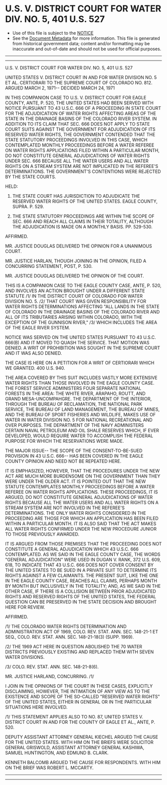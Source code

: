 ---
---

# U.S. V. DISTRICT COURT FOR WATER DIV. NO. 5, 401 U.S. 527

* Use of this file is subject to the [NOTICE](https://github.com/publicdocs/notice/blob/master/NOTICE)
* See the [Document Metadata](../../../) for more information.
  This file is generated from historical government data; content and/or formatting may be inaccurate and out-of-date and should not be used for official purposes.

----------
----------

U.S. V. DISTRICT COURT FOR WATER DIV. NO. 5, 401 U.S. 527

UNITED STATES V. DISTRICT COURT IN AND FOR WATER DIVISION NO. 5 ET AL. CERTIORARI TO THE SUPREME COURT OF COLORADO NO. 812.  ARGUED MARCH 2, 1971-- DECIDED MARCH 24, 1971

IN THIS COMPANION CASE TO U.S. V. DISTRICT COURT FOR EAGLE COUNTY, ANTE, P. 520, THE UNITED STATES HAD BEEN SERVED WITH NOTICE PURSUANT TO 43 U.S.C. 666 OF A PROCEEDING IN STATE COURT FOR THE ADJUDICATION OF WATER RIGHTS AFFECTING AREAS OF THE STATE IN THE DRAINAGE BASINS OF THE COLORADO RIVER SYSTEM.  IN ADDITION TO ITS CLAIM THAT SEC. 666 DOES NOT APPLY TO STATE COURT SUITS AGAINST THE GOVERNMENT FOR ADJUDICATION OF ITS RESERVED WATER RIGHTS, THE GOVERNMENT CONTENDED THAT THE STATE STATUTORY PROCEEDINGS INVOLVED IN THIS CASE, WHICH CONTEMPLATED MONTHLY PROCEEDINGS BEFORE A WATER REFEREE ON WATER RIGHTS APPLICATIONS FILED WITHIN A PARTICULAR MONTH, DO NOT CONSTITUTE GENERAL ADJUDICATIONS OF WATER RIGHTS UNDER SEC. 666 BECAUSE ALL THE WATER USERS AND ALL WATER RIGHTS ON A STREAM SYSTEM ARE NOT IMPLICATED IN THE REFEREE'S DETERMINATIONS.  THE GOVERNMENT'S CONTENTIONS WERE REJECTED BY THE STATE COURTS.

HELD:

1.  THE STATE COURT HAS JURISDICTION TO ADJUDICATE THE RESERVED WATER RIGHTS OF THE UNITED STATES.  EAGLE COUNTY, SUPRA.  P. 529.

2.  THE STATE STATUTORY PROCEEDINGS ARE WITHIN THE SCOPE OF SEC. 666 AND REACH ALL CLAIMS IN THEIR TOTALITY, ALTHOUGH THE ADJUDICATION IS MADE ON A MONTHLY BASIS.  PP. 529-530.

AFFIRMED.

MR. JUSTICE DOUGLAS DELIVERED THE OPINION FOR A UNANIMOUS COURT.

MR. JUSTICE HARLAN, THOUGH JOINING IN THE OPINION, FILED A CONCURRING STATEMENT, POST, P. 530.

MR. JUSTICE DOUGLAS DELIVERED THE OPINION OF THE COURT.

THIS IS A COMPANION CASE TO THE EAGLE COUNTY CASE, ANTE, P. 520, AND INVOLVES AN ACTION BROUGHT UNDER A DIFFERENT STATE STATUTE /1/  IN THE DISTRICT COURT OF COLORADO FOR WATER DIVISION NO. 5.  /2/  THAT COURT WAS GIVEN RESPONSIBILITY FOR WATER RIGHTS DETERMINATIONS AFFECTING "ALL LANDS IN THE STATE OF COLORADO IN THE DRAINAGE BASINS OF THE COLORADO RIVER AND ALL OF ITS TRIBUTARIES ARISING WITHIN COLORADO, WITH THE EXCEPTION OF THE GUNNISON RIVER,"  /3/  WHICH INCLUDES THE AREA OF THE EAGLE RIVER SYSTEM.

NOTICE WAS SERVED ON THE UNITED STATES PURSUANT TO 43 U.S.C. 666(B) AND IT MOVED TO QUASH THE SERVICE.  THAT MOTION WAS DENIED.  A WRIT OF PROHIBITION WAS SOUGHT IN THE SUPREME COURT AND IT WAS ALSO DENIED.

THE CASE IS HERE ON A PETITION FOR A WRIT OF CERTIORARI WHICH WE GRANTED.  400 U.S. 940.

THE AREA COVERED BY THIS SUIT INCLUDES VASTLY MORE EXTENSIVE WATER RIGHTS THAN THOSE INVOLVED IN THE EAGLE COUNTY CASE.  THE FOREST SERVICE ADMINISTERS FOUR SEPARATE NATIONAL FORESTS IN THE AREA:  THE WHITE RIVER, ARAPAHO, ROUTT, AND GRAND MESA-UNCOMPAHGRE.  THE DEPARTMENT OF THE INTERIOR, THROUGH THE BUREAU OF RECLAMATION, THE NATIONAL PARK SERVICE, THE BUREAU OF LAND MANAGEMENT, THE BUREAU OF MINES, AND THE BUREAU OF SPORT FISHERIES AND WILDLIFE, MAKES USE OF WATER IN WATER DIVISION NO. 5 FOR NATIONAL RECREATIONAL AND OVER PURPOSES.  THE DEPARTMENT OF THE NAVY ADMINISTERS CERTAIN NAVAL PETROLEUM AND OIL SHALE RESERVES WHICH, IF EVER DEVELOPED, WOULD REQUIRE WATER TO ACCOMPLISH THE FEDERAL PURPOSE FOR WHICH THE RESERVATIONS WERE MADE.

THE MAJOR ISSUE-- THE SCOPE OF THE CONSENT-TO-BE-SUED PROVISION IN 43 U.S.C. 666-- HAS BEEN COVERED IN THE EAGLE COUNTY OPINION AND NEED NOT BE REPEATED HERE.

IT IS EMPHASIZED, HOWEVER, THAT THE PROCEDURES UNDER THE NEW ACT ARE MUCH MORE BURDENSOME ON THE GOVERNMENT THAN THEY WERE UNDER THE OLDER ACT.  IT IS POINTED OUT THAT THE NEW STATUTE CONTEMPLATES MONTHLY PROCEEDINGS BEFORE A WATER REFEREE ON WATER RIGHTS APPLICATIONS.  THESE PROCEEDINGS, IT IS ARGUED, DO NOT CONSTITUTE GENERAL ADJUDICATIONS OF WATER RIGHTS BECAUSE ALL THE WATER USERS AND ALL WATER RIGHTS ON A STREAM SYSTEM ARE NOT INVOLVED IN THE REFEREE'S DETERMINATIONS.  THE ONLY WATER RIGHTS CONSIDERED IN THE PROCEEDING ARE THOSE FOR WHICH AN APPLICATION HAS BEEN FILED WITHIN A PARTICULAR MONTH.  IT IS ALSO SAID THAT THE ACT MAKES ALL WATER RIGHTS CONFIRMED UNDER THE NEW PROCEDURE JUNIOR TO THOSE PREVIOUSLY AWARDED.

IT IS ARGUED FROM THOSE PREMISES THAT THE PROCEEDING DOES NOT CONSTITUTE A GENERAL ADJUDICATION WHICH 43 U.S.C. 666 CONTEMPLATED.  AS WE SAID IN THE EAGLE COUNTY CASE, THE WORDS "GENERAL ADJUDICATION" WERE USED IN DUGAN V. RANK, 372 U.S. 609, 618, TO INDICATE THAT 43 U.S.C. 666 DOES NOT COVER CONSENT BY THE UNITED STATES TO BE SUED IN A PRIVATE SUIT TO DETERMINE ITS RIGHTS AGAINST A FEW CLAIMANTS.  THE PRESENT SUIT, LIKE THE ONE IN THE EAGLE COUNTY CASE, REACHES ALL CLAIMS, PERHAPS MONTH BY MONTH BUT INCLUSIVELY IN THE TOTALITY; AND, AS WE SAID IN THE OTHER CASE, IF THERE IS A COLLISION BETWEEN PRIOR ADJUDICATED RIGHTS AND RESERVED RIGHTS OF THE UNITED STATES, THE FEDERAL QUESTION CAN BE PRESERVED IN THE STATE DECISION AND BROUGHT HERE FOR REVIEW.

AFFIRMED.

/1/  THE COLORADO WATER RIGHTS DETERMINATION AND ADMINISTRATION ACT OF 1969, COLO. REV. STAT. ANN. SEC. 148-21-1 ET SEQ., COLO. REV. STAT. ANN. SEC. 148-21-18(3) (SUPP. 1969).

/2/  THE 1969 ACT HERE IN QUESTION ABOLISHED THE 70 WATER DISTRICTS PREVIOUSLY EXISTING AND REPLACED THEM WITH SEVEN WATER DIVISIONS.

/3/  COLO. REV. STAT. ANN. SEC. 148-21-8(6).

MR. JUSTICE HARLAND, CONCURRING.  /1/

I JOIN IN THE OPINIONS OF THE COURT IN THESE CASES, EXPLICITLY DISCLAIMING, HOWEVER, THE INTIMATION OF ANY VIEW AS TO THE EXISTENCE AND SCOPE OF THE SO-CALLED "RESERVED WATER RIGHTS" OF THE UNITED STATES, EITHER IN GENERAL OR IN THE PARTICULAR SITUATIONS HERE INVOLVED.

/1/  THIS STATEMENT APPLIES ALSO TO NO. 87, UNITED STATES V. DISTRICT COURT IN AND FOR THE COUNTY OF EAGLE ET AL., ANTE, P. 520.

DEPUTY ASSISTANT ATTORNEY GENERAL KIECHEL ARGUED THE CAUSE FOR THE UNITED STATES.  WITH HIM ON THE BRIEFS WERE SOLICITOR GENERAL GRISWOLD, ASSISTANT ATTORNEY GENERAL KASHIWA, SAMUEL HUNTINGTON, AND EDMUND B. CLARK.

KENNETH BALCOMB ARGUED THE CAUSE FOR RESPONDENTS.  WITH HIM ON THE BRIEF WAS ROBERT L. MCCARTY.


----------
----------

